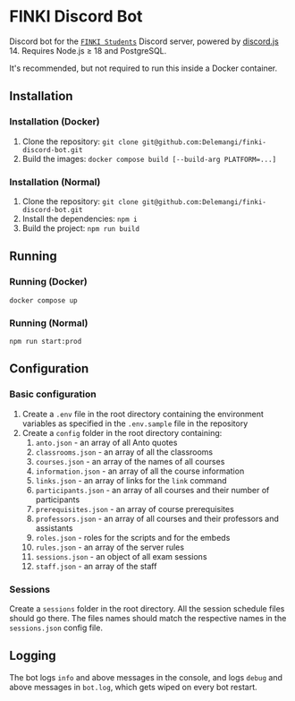 # FINKI Discord Bot

Discord bot for the [`FINKI Students`](https://discord.gg/finki-studenti-810997107376914444) Discord server, powered by [discord.js](https://github.com/discordjs/discord.js) 14. Requires Node.js ≥ 18 and PostgreSQL.

It's recommended, but not required to run this inside a Docker container.

## Installation

### Installation (Docker)

1. Clone the repository: `git clone git@github.com:Delemangi/finki-discord-bot.git`
2. Build the images: `docker compose build [--build-arg PLATFORM=...]`

### Installation (Normal)

1. Clone the repository: `git clone git@github.com:Delemangi/finki-discord-bot.git`
2. Install the dependencies: `npm i`
3. Build the project: `npm run build`

## Running

### Running (Docker)

`docker compose up`

### Running (Normal)

`npm run start:prod`

## Configuration

### Basic configuration

1. Create a `.env` file in the root directory containing the environment variables as specified in the `.env.sample` file in the repository
2. Create a `config` folder in the root directory containing:
    1. `anto.json` - an array of all Anto quotes
    2. `classrooms.json` - an array of all the classrooms
    3. `courses.json` - an array of the names of all courses
    4. `information.json` - an array of all the course information
    5. `links.json` - an array of links for the `link` command
    6. `participants.json` - an array of all courses and their number of participants
    7. `prerequisites.json` - an array of course prerequisites
    8. `professors.json` - an array of all courses and their professors and assistants
    9. `roles.json` - roles for the scripts and for the embeds
    10. `rules.json` - an array of the server rules
    11. `sessions.json` - an object of all exam sessions
    12. `staff.json` - an array of the staff

### Sessions

Create a `sessions` folder in the root directory. All the session schedule files should go there. The files names should match the respective names in the `sessions.json` config file.

## Logging

The bot logs `info` and above messages in the console, and logs `debug` and above messages in `bot.log`, which gets wiped on every bot restart.
